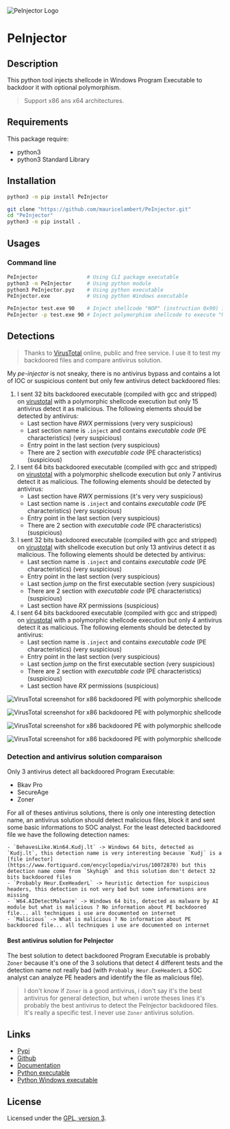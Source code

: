 ![PeInjector Logo](https://mauricelambert.github.io/info/python/security/PeInjector_small.png "PeInjector logo")

# PeInjector

## Description

This python tool injects shellcode in Windows Program Executable to
backdoor it with optional polymorphism.

> Support x86 ans x64 architectures.

## Requirements

This package require:
 - python3
 - python3 Standard Library

## Installation

```bash
python3 -m pip install PeInjector
```

```bash
git clone "https://github.com/mauricelambert/PeInjector.git"
cd "PeInjector"
python3 -m pip install .
```

## Usages

### Command line

```bash
PeInjector                # Using CLI package executable
python3 -m PeInjector     # Using python module
python3 PeInjector.pyz    # Using python executable
PeInjector.exe            # Using python Windows executable

PeInjector test.exe 90    # Inject shellcode "NOP" (instruction 0x90) in test.exe
PeInjector -p test.exe 90 # Inject polymorphism shellcode to execute "NOP" (instruction 0x90) in test.exe
```

## Detections

> Thanks to [VirusTotal](https://www.virustotal.com/) online, public and free service. I use it to test my backdoored files and compare antivirus solution.

My *pe-injector* is not sneaky, there is no antivirus bypass and contains a lot of IOC or suspicious content but only few antivirus detect backdoored files:

1. I sent 32 bits backdoored executable (compiled with gcc and stripped) on [virustotal](https://www.virustotal.com/gui/file/9ac447a91465402917f1b134923a1457728b9e4808fa273a8c71f6357cad4dc6) with a polymorphic shellcode execution but only 15 antivirus detect it as malicious. The following elements should be detected by antivirus:
    - Last section have *RWX* permissions (very very suspicious)
    - Last section name is `.inject` and contains *executable code* (PE characteristics) (very suspicious)
    - Entry point in the last section (very suspicious)
    - There are 2 section with *executable code* (PE characteristics) (suspicious)
2. I sent 64 bits backdoored executable (compiled with gcc and stripped) on [virustotal](https://www.virustotal.com/gui/file/762853dbad74578fb6e3eb8ba50ea7ceb284237415b537511bf7ed8acf51f334) with a polymorphic shellcode execution but only 7 antivirus detect it as malicious. The following elements should be detected by antivirus:
    - Last section have *RWX* permissions (it's very very suspicious)
    - Last section name is `.inject` and contains *executable code* (PE characteristics) (very suspicious)
    - Entry point in the last section (very suspicious)
    - There are 2 section with *executable code* (PE characteristics) (suspicious)
3. I sent 32 bits backdoored executable (compiled with gcc and stripped) on [virustotal](https://www.virustotal.com/gui/file/1b6d2690c03ff65cc43d44aa5ac77fe5be9566c19bd5d3fec9ff3a637d8b9237) with shellcode execution but only 13 antivirus detect it as malicious. The following elements should be detected by antivirus:
    - Last section name is `.inject` and contains *executable code* (PE characteristics) (very suspicious)
    - Entry point in the last section (very suspicious)
    - Last section *jump* on the first executable section (very suspicious)
    - There are 2 section with *executable code* (PE characteristics) (suspicious)
    - Last section have *RX* permissions (suspicious)
4. I sent 64 bits backdoored executable (compiled with gcc and stripped) on [virustotal](https://www.virustotal.com/gui/file/0780d9fa7dddf3c9c1a6da67f93f3916cf85f7f6e506a5b97861961b80ccbafa) with a polymorphic shellcode execution but only 4 antivirus detect it as malicious. The following elements should be detected by antivirus:
    - Last section name is `.inject` and contains *executable code* (PE characteristics) (very suspicious)
    - Entry point in the last section (very suspicious)
    - Last section *jump* on the first executable section (very suspicious)
    - There are 2 section with *executable code* (PE characteristics) (suspicious)
    - Last section have *RX* permissions (suspicious)

![VirusTotal screenshot for x86 backdoored PE with polymorphic shellcode](https://mauricelambert.github.io/info/python/security/virustotal_x86_backdoored_polymorphic.png "VirusTotal screenshot for x86 backdoored PE with polymorphic shellcode")

![VirusTotal screenshot for x86 backdoored PE with polymorphic shellcode](https://mauricelambert.github.io/info/python/security/virustotal_x64_backdoored_polymorphic.png "VirusTotal screenshot for x64 backdoored PE with polymorphic shellcode")

![VirusTotal screenshot for x86 backdoored PE with polymorphic shellcode](https://mauricelambert.github.io/info/python/security/virustotal_x86_backdoored.png "VirusTotal screenshot for x86 backdoored PE with shellcode")

![VirusTotal screenshot for x86 backdoored PE with polymorphic shellcode](https://mauricelambert.github.io/info/python/security/virustotal_x64_backdoored.png "VirusTotal screenshot for x64 backdoored PE with shellcode")

### Detection and antivirus solution comparaison

Only 3 antivirus detect all backdoored Program Executable:

 - Bkav Pro
 - SecureAge
 - Zoner

For all of theses antivirus solutions, there is only one interesting detection name, an antivirus solution should detect malicious files, block it and sent some basic informations to SOC analyst. For the least detected backdoored file we have the following detection names:

    - `BehavesLike.Win64.Kudj.lt` -> Windows 64 bits, detected as `Kudj.lt`, this detection name is very interesting because `Kudj` is a [file infector](https://www.fortiguard.com/encyclopedia/virus/10072870) but this detection name come from `Skyhigh` and this solution don't detect 32 bits backdoored files
    - `Probably Heur.ExeHeaderL` -> heuristic detection for suspicious headers, this detection is not very bad but some informations are missing
    - `W64.AIDetectMalware` -> Windows 64 bits, detected as malware by AI module but what is malicious ? No information about PE backdoored file... all techniques i use are documented on internet
    - `Malicious` -> What is malicious ? No information about PE backdoored file... all techniques i use are documented on internet

#### Best antivirus solution for PeInjector

The best solution to detect backdoored Program Executable is probably `Zoner` because it's one of the 3 solutions that detect 4 different tests and the detection name not really bad (with `Probably Heur.ExeHeaderL` a SOC analyst can analyze PE headers and identify the file as malicious file).

> I don't know if `Zoner` is a good antivirus, i don't say it's the best antivirus for general detection, but when i wrote theses lines it's probably the best antivirus to detect the PeInjector backdoored files. It's really a specific test. I never use `Zoner` antivirus solution.

## Links

 - [Pypi](https://pypi.org/project/PeInjector)
 - [Github](https://github.com/user/PeInjector)
 - [Documentation](https://mauricelambert.github.io/info/python/security/PeInjector.html)
 - [Python executable](https://mauricelambert.github.io/info/python/security/PeInjector.pyz)
 - [Python Windows executable](https://mauricelambert.github.io/info/python/security/PeInjector.exe)

## License

Licensed under the [GPL, version 3](https://www.gnu.org/licenses/).
